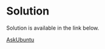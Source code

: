 # Solution
Solution is available in the link below. 

[AskUbuntu](https://askubuntu.com/questions/864823/audio-conf-missing/864841#864841) 
